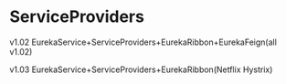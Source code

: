 # ServiceProviders

v1.02
EurekaService+ServiceProviders+EurekaRibbon+EurekaFeign(all v1.02)


v1.03
EurekaService+ServiceProviders+EurekaRibbon(Netflix Hystrix)

